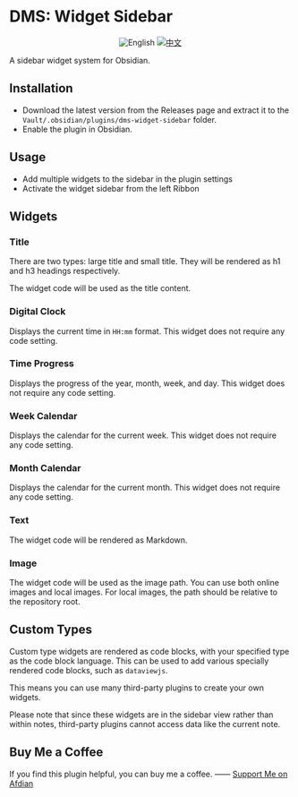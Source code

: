 # DMS: Widget Sidebar

<div align="middle">
  <img src="https://img.shields.io/badge/English-gray?style=for-the-badge&logo=markdown" alt="English">
  <a href="README_zh.md">
    <img src="https://img.shields.io/badge/中文-blue?style=for-the-badge&logo=markdown" alt="中文">
  </a>
</div>

A sidebar widget system for Obsidian.

## Installation

- Download the latest version from the Releases page and extract it to the `Vault/.obsidian/plugins/dms-widget-sidebar` folder.
- Enable the plugin in Obsidian.

## Usage

- Add multiple widgets to the sidebar in the plugin settings
- Activate the widget sidebar from the left Ribbon

## Widgets

### Title

There are two types: large title and small title. They will be rendered as h1 and h3 headings respectively.

The widget code will be used as the title content.

### Digital Clock

Displays the current time in `HH:mm` format. This widget does not require any code setting.

### Time Progress

Displays the progress of the year, month, week, and day. This widget does not require any code setting.

### Week Calendar

Displays the calendar for the current week. This widget does not require any code setting.

### Month Calendar

Displays the calendar for the current month. This widget does not require any code setting.

### Text

The widget code will be rendered as Markdown.

### Image

The widget code will be used as the image path. You can use both online images and local images. For local images, the path should be relative to the repository root.

## Custom Types

Custom type widgets are rendered as code blocks, with your specified type as the code block language. This can be used to add various specially rendered code blocks, such as `dataviewjs`.

This means you can use many third-party plugins to create your own widgets.

Please note that since these widgets are in the sidebar view rather than within notes, third-party plugins cannot access data like the current note.

## Buy Me a Coffee

If you find this plugin helpful, you can buy me a coffee. —— [Support Me on Afdian](https://afdian.com/a/daomishu)